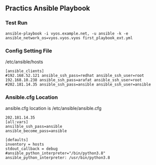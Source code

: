 ## Practics Ansible Playbook  
### Test Run         
     
```
ansible-playbook -i vyos.example.net, -u ansible -k -e ansible_network_os=vyos.vyos.vyos first_playbook_ext.yml   

```

 
### Config Setting File      
/etc/ansible/hosts
``` 
[ansible_clients]  
#192.168.52.121 ansible_ssh_pass=redhat ansible_ssh_user=root 
192.168.10.238 ansible_ssh_pass=arafat ansible_ssh_user=root
#202.181.14.35 ansible_ssh_pass=ansible ansible_ssh_user=ansible
```

### Ansible.cfg Location

ansible.cfg location is /etc/ansible/ansible.cfg

```
202.181.14.35
[all:vars] 
ansilble_ssh_pass=ansible
ansible_become_pass=ansible
```

```
[defaults]
inventory = hosts
stdout_callback = debug
#ansible_python_interpreter="/bin/python3.8"
ansible_python_interpreter: /usr/bin/python3.8
```
